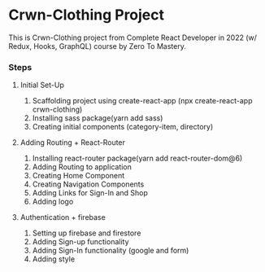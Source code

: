 # Crwn-Clothing Project

This is Crwn-Clothing project from Complete React Developer in 2022 (w/ Redux, Hooks, GraphQL) course by Zero To Mastery.

### Steps

1. Initial Set-Up
   1. Scaffolding project using create-react-app (npx create-react-app crwn-clothing)
   2. Installing sass package(yarn add sass)
   3. Creating initial components (category-item, directory)

2. Adding Routing + React-Router
   1. Installing react-router package(yarn add react-router-dom@6)
   2. Adding Routing to application
   3. Creating Home Component 
   4. Creating Navigation Components
   5. Adding Links for Sign-In and Shop
   6. Adding logo

3. Authentication + firebase
   1. Setting up firebase and firestore
   2. Adding Sign-up functionality
   3. Adding Sign-In functionality (google and form)
   4. Adding style